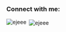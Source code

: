 <h3 align="left">Connect with me:</h3>
<p align="left">
</p>

<p><img align="left" src="https://github-readme-stats.vercel.app/api/top-langs?username=ejeee&show_icons=true&locale=en&layout=compact" alt="ejeee" /></p>

<p>&nbsp;<img align="center" src="https://github-readme-stats.vercel.app/api?username=ejeee&show_icons=true&locale=en" alt="ejeee" /></p>
